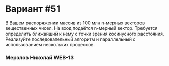 # Вариант #51

В Вашем распоряжении массив из 100 млн n-мерных векторов вещественных чисел. На вход подаётся n-мерный вектор. Требуется
определить ближайший к нему с точки зрения косинусного расстояния. Реализуйте последовательный алгоритм и параллельный с
использованием нескольких процессов.

### Мерзлов Николай WEB-13